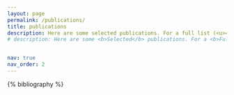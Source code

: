```yaml
---
layout: page
permalink: /publications/
title: publications
description: Here are some selected publications. For a full list (<u>40+ incl. 8+ 1st-Author @TWC</u>), please refer to my <a href="https://scholar.google.com/citations?user=CjWtXBAAAAAJ"><b><u>Google Scholar</u></b></a>.
# description: Here are some <b>Selected</b> publications. For a <b>Full</b> list (<u>38+ incl. 8+ 1st-Author @TWC</u>), please refer to my <a href="https://scholar.google.com/citations?user=CjWtXBAAAAAJ"><b><u>Google Scholar</u></b></a>.


nav: true
nav_order: 2
---
```


<!-- _pages/publications.md -->
<div class="publications">

{% bibliography %}

</div>
